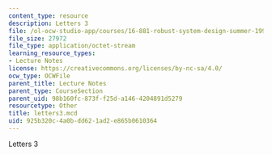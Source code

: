 ```yaml
---
content_type: resource
description: Letters 3
file: /ol-ocw-studio-app/courses/16-881-robust-system-design-summer-1998/925b320c4a0bdd621ad2e865b0610364_letters3.mcd
file_size: 27972
file_type: application/octet-stream
learning_resource_types:
- Lecture Notes
license: https://creativecommons.org/licenses/by-nc-sa/4.0/
ocw_type: OCWFile
parent_title: Lecture Notes
parent_type: CourseSection
parent_uid: 98b160fc-873f-f25d-a146-4204891d5279
resourcetype: Other
title: letters3.mcd
uid: 925b320c-4a0b-dd62-1ad2-e865b0610364
---
```

Letters 3